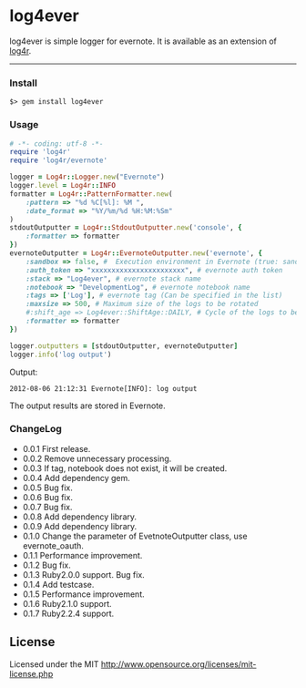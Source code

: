 # log4ever

log4ever is simple logger for evernote. It is available as an extension of [log4r](http://log4r.rubyforge.org/).
***
### Install
```
$> gem install log4ever
```

### Usage
```ruby
# -*- coding: utf-8 -*-
require 'log4r'
require 'log4r/evernote'

logger = Log4r::Logger.new("Evernote")
logger.level = Log4r::INFO
formatter = Log4r::PatternFormatter.new(
    :pattern => "%d %C[%l]: %M ",
    :date_format => "%Y/%m/%d %H:%M:%Sm"
)
stdoutOutputter = Log4r::StdoutOutputter.new('console', {
    :formatter => formatter
})
evernoteOutputter = Log4r::EvernoteOutputter.new('evernote', {
    :sandbox => false, #  Execution environment in Evernote (true: sandbox, false: production, default: production)
    :auth_token => "xxxxxxxxxxxxxxxxxxxxxxx", # evernote auth token
    :stack => "Log4ever", # evernote stack name
    :notebook => "DevelopmentLog", # evernote notebook name
    :tags => ['Log'], # evernote tag (Can be specified in the list)
    :maxsize => 500, # Maximum size of the logs to be rotated
    #:shift_age => Log4ever::ShiftAge::DAILY, # Cycle of the logs to be rotated
    :formatter => formatter
})

logger.outputters = [stdoutOutputter, evernoteOutputter]
logger.info('log output')
```

Output:
```
2012-08-06 21:12:31 Evernote[INFO]: log output
```

The output results are stored in Evernote.

### ChangeLog
* 0.0.1
First release.
* 0.0.2
Remove unnecessary processing.
* 0.0.3
If tag, notebook does not exist, it will be created.
* 0.0.4
Add dependency gem.
* 0.0.5
Bug fix.
* 0.0.6
Bug fix.
* 0.0.7
Bug fix.
* 0.0.8
Add dependency library.
* 0.0.9
Add dependency library.
* 0.1.0
Change the parameter of EvetnoteOutputter class, use evernote_oauth.
* 0.1.1
Performance improvement.
* 0.1.2
Bug fix.
* 0.1.3
Ruby2.0.0 support. Bug fix.
* 0.1.4
Add testcase.
* 0.1.5
Performance improvement.
* 0.1.6
Ruby2.1.0 support.
* 0.1.7
Ruby2.2.4 support.

## License
Licensed under the MIT
http://www.opensource.org/licenses/mit-license.php
